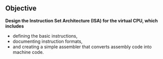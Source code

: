 ## Objective

 **Design the Instruction Set Architecture (ISA) for the virtual CPU, which includes**

- defining the basic instructions, 
- documenting instruction formats, 
- and creating a simple assembler that converts assembly code into machine code.